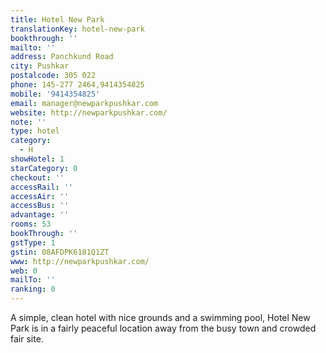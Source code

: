 ```yaml
---
title: Hotel New Park
translationKey: hotel-new-park
bookthrough: ''
mailto: ''
address: Panchkund Road
city: Pushkar
postalcode: 305 022
phone: 145-277 2464,9414354825
mobile: '9414354825'
email: manager@newparkpushkar.com
website: http://newparkpushkar.com/
note: ''
type: hotel
category:
  - H
showHotel: 1
starCategory: 0
checkout: ''
accessRail: ''
accessAir: ''
accessBus: ''
advantage: ''
rooms: 53
bookThrough: ''
gstType: 1
gstin: 08AFDPK6181Q1ZT
www: http://newparkpushkar.com/
web: 0
mailTo: ''
ranking: 0
---
```







A simple, clean hotel with nice grounds and a swimming pool, Hotel New Park is in a fairly peaceful location away from the busy town and crowded fair site. 